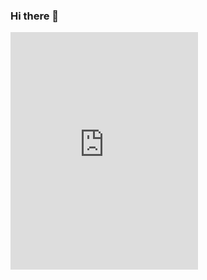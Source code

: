 ### Hi there 👋
<iframe src="https://open.spotify.com/embed/album/0A3T2HDhGKpGYHQxQqNe15" width="300" height="380" frameborder="0" allowtransparency="true" allow="encrypted-media"></iframe>

<!--
**tambatd/tambatd** is a ✨ _special_ ✨ repository because its `README.md` (this file) appears on your GitHub profile.

Here are some ideas to get you started:

- 🔭 I’m currently working on ...
- 🌱 I’m currently learning ...
- 👯 I’m looking to collaborate on ...
- 🤔 I’m looking for help with ...
- 💬 Ask me about ...
- 📫 How to reach me: ...
- 😄 Pronouns: ...
- ⚡ Fun fact: ...
-->

